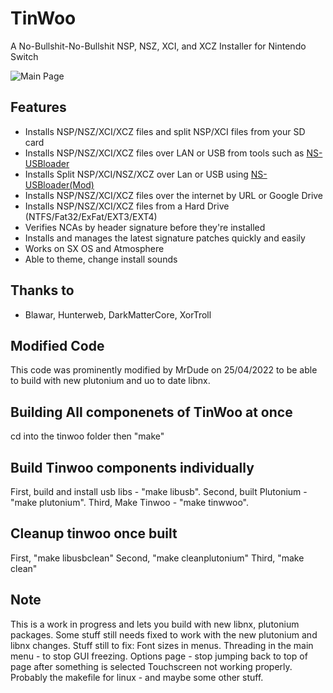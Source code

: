 # TinWoo
A No-Bullshit-No-Bullshit NSP, NSZ, XCI, and XCZ Installer for Nintendo Switch

![Main Page](https://i.imgur.com/QOi0Yvv.jpg)

## Features
- Installs NSP/NSZ/XCI/XCZ files and split NSP/XCI files from your SD card
- Installs NSP/NSZ/XCI/XCZ files over LAN or USB from tools such as [NS-USBloader](https://github.com/developersu/ns-usbloader)
- Installs Split NSP/XCI/NSZ/XCZ over Lan or USB using [NS-USBloader(Mod)](https://mega.nz/file/I4p2gCCK#32GwAGtIcL3FVH-V-8Goae_hpnK8FQ0eS2PwLDOW6X4)
- Installs NSP/NSZ/XCI/XCZ files over the internet by URL or Google Drive
- Installs NSP/NSZ/XCI/XCZ files from a Hard Drive (NTFS/Fat32/ExFat/EXT3/EXT4)
- Verifies NCAs by header signature before they're installed
- Installs and manages the latest signature patches quickly and easily
- Works on SX OS and Atmosphere
- Able to theme, change install sounds

## Thanks to
- Blawar, Hunterweb, DarkMatterCore, XorTroll

## Modified Code
This code was prominently modified by MrDude on 25/04/2022 to be able to build with new plutonium and uo to date libnx.

## Building All componenets of TinWoo at once
cd into the tinwoo folder then "make"

## Build Tinwoo components individually
First, build and install usb libs - "make libusb".
Second, built Plutonium - "make plutonium".
Third, Make Tinwoo - "make tinwwoo".

## Cleanup tinwoo once built
First, "make libusbclean"
Second, "make cleanplutonium"
Third, "make clean"

## Note
This is a work in progress and lets you build with new libnx, plutonium packages. Some stuff still needs fixed to work with the new plutonium and libnx changes.
Stuff still to fix:
Font sizes in menus.
Threading in the main menu - to stop GUI freezing.
Options page - stop jumping back to top of page after something is selected
Touchscreen not working properly.
Probably the makefile for linux - and maybe some other stuff.

